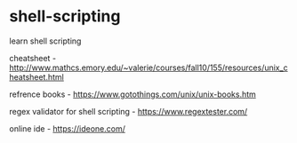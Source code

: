 # shell-scripting
learn shell scripting 

cheatsheet - http://www.mathcs.emory.edu/~valerie/courses/fall10/155/resources/unix_cheatsheet.html 

refrence books - https://www.gotothings.com/unix/unix-books.htm

regex validator for shell scripting - https://www.regextester.com/

online ide - https://ideone.com/
